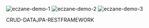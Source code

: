 ![eczane-demo-1](https://github.com/user-attachments/assets/cf29a712-65bb-4f1c-aaf5-e4589fbe3866)
![eczane-demo-2](https://github.com/user-attachments/assets/89b2fe6d-c9fb-4c77-a70c-75cc702129ba)
![eczane-demo-3](https://github.com/user-attachments/assets/077daf2c-15d8-4d43-9fc6-51df478ff335)

CRUD-DATAJPA-RESTFRAMEWORK
